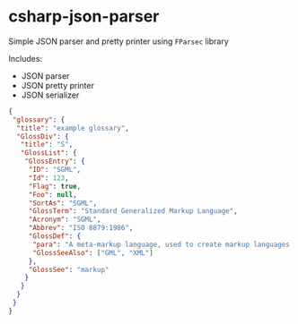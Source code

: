 # csharp-json-parser

Simple JSON parser and pretty printer using `FParsec` library

Includes:
- JSON parser
- JSON pretty printer
- JSON serializer

```json
{
 "glossary": {
  "title": "example glossary",
  "GlossDiv": {
   "title": "S",
   "GlossList": {
    "GlossEntry": {
     "ID": "SGML",
     "Id": 123,
     "Flag": true,
     "Foo": null,
     "SortAs": "SGML",
     "GlossTerm": "Standard Generalized Markup Language",
     "Acronym": "SGML",
     "Abbrev": "ISO 8879:1986",
     "GlossDef": {
      "para": "A meta-markup language, used to create markup languages such as DocBook.",
      "GlossSeeAlso": ["GML", "XML"]
     },
     "GlossSee": "markup"
    }
   }
  }
 }
}
```
